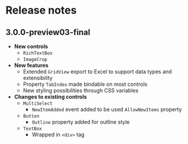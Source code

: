 # Release notes

## 3.0.0-preview03-final
* **New controls**
  * ```RichTextBox```
  * ```ImageCrop```
* **New features**
  * Extended ```GridView``` export to Excel to support data types and extensibility
  * Property ```TabIndex``` made bindable on most controls
  * New styling possibilities through CSS variables
* **Changes to existing controls**
  * ```MultiSelect```
    * ```NewItemAdded``` event added to be used ```AllowNewItems``` property
  * ```Button```
    * ```Outline``` property added for outline style
  * ```TextBox```
    * Wrapped in ```<div>``` tag
